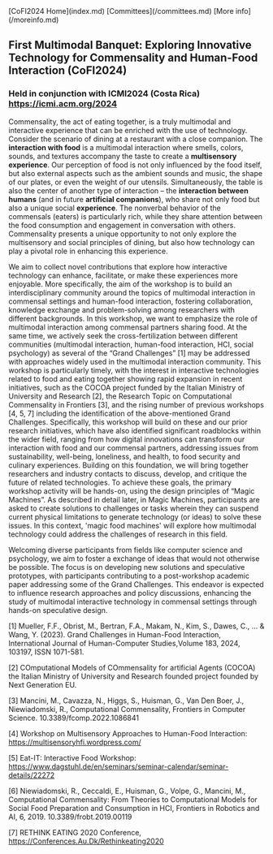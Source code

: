 <link rel="stylesheet" href="styles/retro.css">
<link rel="stylesheet" href="styles/images.css">
[CoFI2024 Home](index.md) [Committees](/committees.md) [More info](/moreinfo.md)

## First Multimodal Banquet: Exploring Innovative Technology for Commensality and Human-Food Interaction (CoFI2024)

### Held in conjunction with ICMI2024 (Costa Rica) <https://icmi.acm.org/2024>

Commensality, the act of eating together, is a truly multimodal and interactive experience that can be enriched with the use of technology. Consider the scenario of dining at a restaurant with a close companion. The **interaction with food** is a multimodal interaction where smells, colors, sounds, and textures accompany the taste to create a **multisensory experience**. Our perception of food is not only influenced by the food itself, but also external aspects such as the ambient sounds and music, the shape of our plates, or even the weight of our utensils. Simultaneously, the table is also the center of another type of interaction – the **interaction between humans** (and in future **artificial companions**), who share not only food but also a unique social **experience**. The nonverbal behavior of the commensals (eaters) is particularly rich, while they share attention between the food consumption and engagement in conversation with others. Commensality presents a unique opportunity to not only explore the multisensory and social principles of dining, but also how technology can play a pivotal role in enhancing this experience. 

We aim to collect novel contributions that explore how interactive technology can enhance, facilitate, or make these experiences more enjoyable. More specifically, the aim of the workshop is to build an interdisciplinary community around the topics of multimodal interaction in commensal settings and human-food interaction, fostering collaboration, knowledge exchange and problem-solving among researchers with different backgrounds. 
In this workshop, we want to emphasize the role of multimodal interaction among commensal partners sharing food. At the same time, we actively seek the cross-fertilization between different communities (multimodal interaction, human-food interaction, HCI, social psychology) as several of the “Grand Challenges” [1] may be addressed with approaches widely used in the multimodal interaction community.
This workshop is particularly timely, with the interest in interactive technologies related to food and eating together showing rapid expansion in recent initiatives, such as the COCOA project funded by the Italian Ministry of University and Research [2], the Research Topic on Computational Commensality in Frontiers [3], and the rising number of previous workshops [4, 5, 7] including the identification of the above-mentioned Grand Challenges. Specifically, this workshop will build on these and our prior research initiatives, which have also identified significant roadblocks within the wider field, ranging from how digital innovations can transform our interaction with food and our commensal partners, addressing issues from sustainability, well-being, loneliness, and health, to food security and culinary experiences. Building on this foundation, we will bring together researchers and industry contacts to discuss, develop, and critique the future of related technologies. 
To achieve these goals, the primary workshop activity will be hands-on, using the design principles of “Magic Machines”. As described in detail later, in Magic Machines, participants are asked to create solutions to challenges or tasks wherein they can suspend current physical limitations to generate technology (or ideas) to solve these issues. In this context, 'magic food machines' will explore how multimodal technology could address the challenges of research in this field.

Welcoming diverse participants from fields like computer science and psychology, we aim to foster a exchange of ideas that would not otherwise be possible. The focus is on developing new solutions and speculative prototypes, with participants contributing to a post-workshop academic paper addressing some of the Grand Challenges. This endeavor is expected to influence research approaches and policy discussions, enhancing the study of multimodal interactive technology in commensal settings through hands-on speculative design. 

[1] Mueller, F.F., Obrist, M., Bertran, F.A., Makam, N., Kim, S., Dawes, C., ... & Wang, Y. (2023). Grand Challenges in Human-Food Interaction, International Journal of Human-Computer Studies,Volume 183, 2024, 103197, ISSN 1071-581.

[2] COmputational Models of COmmensality for artificial Agents (COCOA) the Italian Ministry of University and Research founded project founded by Next Generation EU.

[3] Mancini, M., Cavazza, N., Higgs, S., Huisman, G., Van Den Boer, J., Niewiadomski, R., Computational Commensality, Frontiers in Computer Science. 10.3389/fcomp.2022.1086841

[4] Workshop on Multisensory Approaches to Human-Food Interaction: <https://multisensoryhfi.wordpress.com/>

[5] Eat-IT: Interactive Food Workshop:
<https://www.dagstuhl.de/en/seminars/seminar-calendar/seminar-details/22272>

[6] Niewiadomski, R., Ceccaldi, E., Huisman, G., Volpe, G., Mancini, M., Computational Commensality: From Theories to Computational Models for Social Food Preparation and Consumption in HCI, Frontiers in Robotics and AI, 6, 2019. 10.3389/frobt.2019.00119

[7] RETHINK EATING 2020 Conference, <https://Conferences.Au.Dk/Rethinkeating2020>